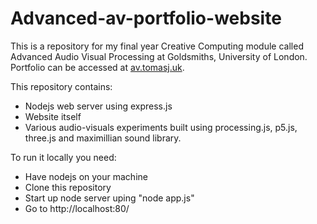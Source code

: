 # Advanced-av-portfolio-website

This is a repository for my final year Creative Computing module called Advanced Audio Visual Processing at Goldsmiths, University of London. Portfolio can be accessed at [av.tomasj.uk](https://www.av.tomasj.uk).

This repository contains:
* Nodejs web server using express.js
* Website itself
* Various audio-visuals experiments built using processing.js, p5.js, three.js and maximillian sound library.

To run it locally you need:
* Have nodejs on your machine
* Clone this repository
* Start up node server uping "node app.js"
* Go to http://localhost:80/